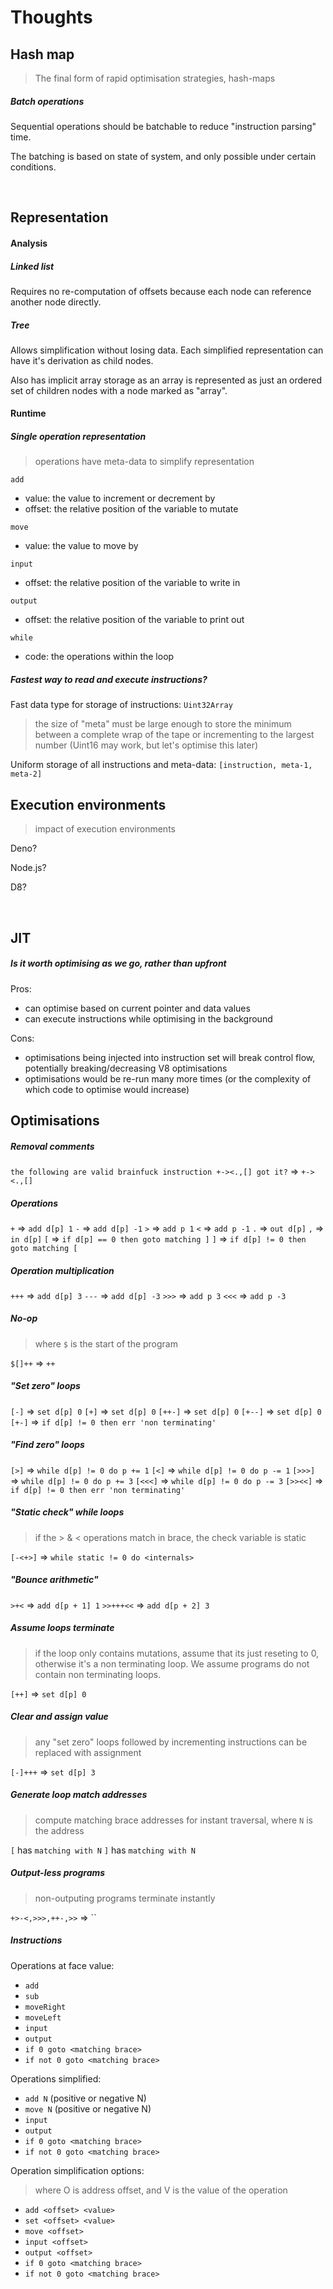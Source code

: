 # Thoughts

## Hash map

> The final form of rapid optimisation strategies, hash-maps

##### Batch operations

Sequential operations should be batchable to reduce "instruction parsing" time.

The batching is based on state of system, and only possible under certain conditions.

</br>


## Representation

#### Analysis

##### Linked list

Requires no re-computation of offsets because each node can reference another node directly.

##### Tree

Allows simplification without losing data. Each simplified representation can have it's derivation as child nodes.

Also has implicit array storage as an array is represented as just an ordered set of children nodes with a node marked as "array".

#### Runtime

##### Single operation representation

> operations have meta-data to simplify representation

`add`

- value: the value to increment or decrement by
- offset: the relative position of the variable to mutate

`move`

- value: the value to move by

`input`

- offset: the relative position of the variable to write in

`output`

- offset: the relative position of the variable to print out

`while`

- code: the operations within the loop

##### Fastest way to read and execute instructions?

Fast data type for storage of instructions: `Uint32Array`

> the size of "meta" must be large enough to store the minimum between a complete wrap of the tape or incrementing to the largest number (Uint16 may work, but let's optimise this later)

Uniform storage of all instructions and meta-data: `[instruction, meta-1, meta-2]`

## Execution environments

> impact of execution environments

Deno?

Node.js?

D8?

</br>


## JIT

##### Is it worth optimising as we go, rather than upfront

Pros:

- can optimise based on current pointer and data values
- can execute instructions while optimising in the background

Cons:

- optimisations being injected into instruction set will break control flow, potentially breaking/decreasing V8 optimisations
- optimisations would be re-run many more times (or the complexity of which code to optimise would increase)


## Optimisations

##### Removal comments

`the following are valid brainfuck instruction +-><.,[] got it?` => `+-><.,[]`

##### Operations

`+` => `add d[p] 1`
`-` => `add d[p] -1`
`>` => `add p 1`
`<` => `add p -1`
`.` => `out d[p]`
`,` => `in d[p]`
`[` => `if d[p] == 0 then goto matching ]`
`]` => `if d[p] != 0 then goto matching [`

##### Operation multiplication

`+++` => `add d[p] 3`
`---` => `add d[p] -3`
`>>>` => `add p 3`
`<<<` => `add p -3`

##### No-op

> where `$` is the start of the program

`$[]++` => `++`

##### "Set zero" loops

`[-]` => `set d[p] 0`
`[+]` => `set d[p] 0`
`[++-]` => `set d[p] 0`
`[+--]` => `set d[p] 0`
`[+-]` => `if d[p] != 0 then err 'non terminating'`

##### "Find zero" loops

`[>]` => `while d[p] != 0 do p += 1`
`[<]` => `while d[p] != 0 do p -= 1`
`[>>>]` => `while d[p] != 0 do p += 3`
`[<<<]` => `while d[p] != 0 do p -= 3`
`[>><<]` => `if d[p] != 0 then err 'non terminating'`

##### "Static check" while loops

> if the > & < operations match in brace, the check variable is static

`[-<+>]` => `while static != 0 do <internals>`

##### "Bounce arithmetic"

`>+<` => `add d[p + 1] 1`
`>>+++<<` => `add d[p + 2] 3`

##### Assume loops terminate

> if the loop only contains mutations, assume that its just reseting to 0, otherwise it's a non terminating loop. We assume programs do not contain non terminating loops.

`[++]` => `set d[p] 0`

##### Clear and assign value

> any "set zero" loops followed by incrementing instructions can be replaced with assignment

`[-]+++` => `set d[p] 3`

##### Generate loop match addresses

> compute matching brace addresses for instant traversal, where `N` is the address

`[` has `matching with N`
`]` has `matching with N`

##### Output-less programs

> non-outputing programs terminate instantly

`+>-<,>>>,++-,>>` => ``

##### Instructions

Operations at face value:

- `add`
- `sub`
- `moveRight`
- `moveLeft`
- `input`
- `output`
- `if 0 goto <matching brace>`
- `if not 0 goto <matching brace>`

Operations simplified:

- `add N` (positive or negative N)
- `move N` (positive or negative N)
- `input`
- `output`
- `if 0 goto <matching brace>`
- `if not 0 goto <matching brace>`

Operation simplification options:

> where O is address offset, and V is the value of the operation

- `add <offset> <value>`
- `set <offset> <value>`
- `move <offset>`
- `input <offset>`
- `output <offset>`
- `if 0 goto <matching brace>`
- `if not 0 goto <matching brace>`
